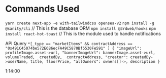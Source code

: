 # Commands Used

`yarn create next-app -e with-tailwindcss opensea-v2`
`npm install -g @sanity/cli`  // This is the database ORM
`npm install @3rdweb/hooks`
`npm install react-hot-toast` // This is the module used to handle notifications

API Query
`
*[_type == "marketItems" && contractAddress == "0x491C45074be572E6B6ecFA49C5870Bf5530Fe591" ] {
"imageUrl": profileImage.asset->url,
"bannerImageUrl": bannerImage.asset->url,
volumeTraded, 
createdBy, 
contractAddress,
"creator": createdBy->userName,
title,
floorPrice,
"allOwners": owners[]->,
description
}
`

1:14:00